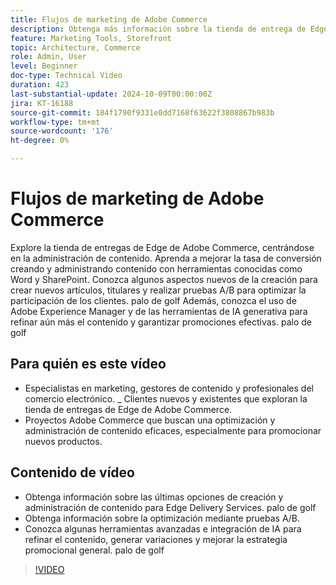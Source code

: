 ```yaml
---
title: Flujos de marketing de Adobe Commerce
description: Obtenga más información sobre la tienda de entrega de Edge de Adobe, que muestra la administración de contenido y ayuda con el flujo de marketing.
feature: Marketing Tools, Storefront
topic: Architecture, Commerce
role: Admin, User
level: Beginner
doc-type: Technical Video
duration: 423
last-substantial-update: 2024-10-09T00:00:00Z
jira: KT-16188
source-git-commit: 184f1790f9331e0dd7168f63622f3808867b983b
workflow-type: tm+mt
source-wordcount: '176'
ht-degree: 0%

---
```



# Flujos de marketing de Adobe Commerce

Explore la tienda de entregas de Edge de Adobe Commerce, centrándose en la administración de contenido. Aprenda a mejorar la tasa de conversión creando y administrando contenido con herramientas conocidas como Word y SharePoint. Conozca algunos aspectos nuevos de la creación para crear nuevos artículos, titulares y realizar pruebas A/B para optimizar la participación de los clientes. palo de golf Además, conozca el uso de Adobe Experience Manager y de las herramientas de IA generativa para refinar aún más el contenido y garantizar promociones efectivas. palo de golf

## Para quién es este vídeo

- Especialistas en marketing, gestores de contenido y profesionales del comercio electrónico.
_ Clientes nuevos y existentes que exploran la tienda de entregas de Edge de Adobe Commerce.
- Proyectos Adobe Commerce que buscan una optimización y administración de contenido eficaces, especialmente para promocionar nuevos productos.

## Contenido de vídeo

- Obtenga información sobre las últimas opciones de creación y administración de contenido para Edge Delivery Services. palo de golf
- Obtenga información sobre la optimización mediante pruebas A/B.
- Conozca algunas herramientas avanzadas e integración de IA para refinar el contenido, generar variaciones y mejorar la estrategia promocional general. palo de golf

>[!VIDEO](https://video.tv.adobe.com/v/3433527?learn=on)
